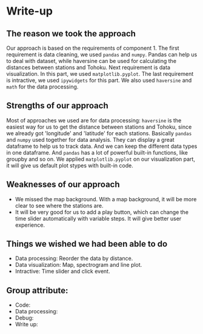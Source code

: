 # Write-up 
## The reason we took the approach
Our approach is based on the requirements of component 1. The first requirement is data cleaning, we used `pandas` and `numpy`. Pandas can help us to deal with dataset, while haversine can be used for calculating the distances between stations and Tohoku. Next requirement is data visualization. In this part, we used `matplotlib.pyplot`. The last requirement is intractive, we used `ipywidgets` for this part. We also used `haversine` and `math` for the data processing.
## Strengths of our approach
Most of approaches we used are for data processing: `haversine` is the easiest way for us to get the distance between stations and Tohoku, since we already got 'longitude' and 'latitude' for each stations. Basically `pandas` and `numpy` used together for data analysis. They can display a great dataframe to help us to track data. And we can keep the different data types in one dataframe. And `pandas` has a lot of powerful built-in functions, like groupby and so on. We applied `matplotlib.pyplot` on our visualization part, it will give us default plot stypes with built-in code. 
## Weaknesses of our approach
  * We missed the map background. With a map background, it will be more clear to see where the stations are.
  * It will be very good for us to add a play button, which can change the time slider automatically with variable steps. It will give better user experience.
## Things we wished we had been able to do
  * Data processing: Reorder the data by distance.
  * Data visualization: Map, spectrogram and line plot.
  * Intractive: Time slider and click event.
## Group attribute:
  * Code:
  * Data processing:
  * Debug:
  * Write up:
